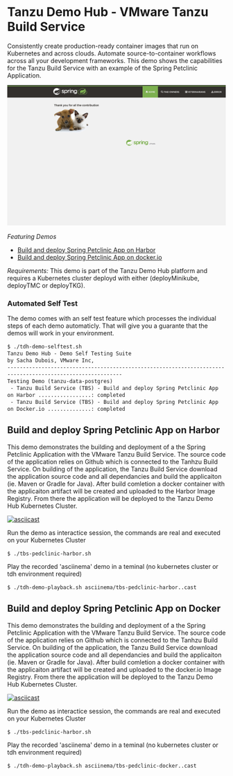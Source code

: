 # Tanzu Demo Hub - VMware Tanzu Build Service

Consistently create production-ready container images that run on Kubernetes and across clouds. Automate source-to-container workflows across all your development frameworks. This demo shows the capabilities for the Tanzu Build Service with an example of the Spring Petclinic Application. 

![Spring Petclinic](files/petclinic.png)

*Featuring Demos*
- [Build and deploy Spring Petclinic App on Harbor](#build-and-deploy-spring-petclinic-app-on-harbor)
- [Build and deploy Spring Petclinic App on docker.io](#build-and-deploy-spring-petclinic-app-on-docker.io)

*Requirements:* This demo is part of the Tanzu Demo Hub platform and requires a Kubernetes cluster deployd with either (deployMinikube, deployTMC or deployTKG). 

### Automated Self Test
The demo comes with an self test feature which processes the individual steps of each demo automaticly. That will give you a guarante  that the demos will work in your environment.
```
$ ./tdh-demo-selftest.sh
Tanzu Demo Hub - Demo Self Testing Suite
by Sacha Dubois, VMware Inc,
-----------------------------------------------------------------------------------------------------------
Testing Demo (tanzu-data-postgres)
 - Tanzu Build Service (TBS) - Build and deploy Spring Petclinic App on Harbor .................: completed
 - Tanzu Build Service (TBS) - Build and deploy Spring Petclinic App on Docker.io ..............: completed
```

## Build and deploy Spring Petclinic App on Harbor
This demo demonstrates the building and deployment of a the Spring Petclinic Application with the VMware Tanzu Build Service. The source code of the application relies on Github which is connected to the Tanhzu Build Service. On building of the application, the Tanzu Build Service download the application source code and all dependancies and build the applicaiton (ie. Maven or Gradle for Java). After build comletion a docker container with the applicaiton artifact will be created and uploaded to the Harbor Image Registry. From there the application will be deployed to the Tanzu Demo Hub Kubernetes Cluster. 

[![asciicast](https://asciinema.org/a/426014.png)](https://asciinema.org/a/426014)

Run the demo as interactice session, the commands are real and executed on your Kubernetes Cluster
```
$ ./tbs-pedclinic-harbor.sh
```

Play the recorded 'asciinema' demo in a teminal (no kubernetes cluster or tdh environment required)
```
$ ./tdh-demo-playback.sh asciinema/tbs-pedclinic-harbor..cast
```

## Build and deploy Spring Petclinic App on Docker
This demo demonstrates the building and deployment of a the Spring Petclinic Application with the VMware Tanzu Build Service. The source code of the application relies on Github which is connected to the Tanhzu Build Service. On building of the application, the Tanzu Build Service download the application source code and all dependancies and build the applicaiton (ie. Maven or Gradle for Java). After build comletion a docker container with the applicaiton artifact will be created and uploaded to the docker.io Image Registry. From there the application will be deployed to the Tanzu Demo Hub Kubernetes Cluster.

[![asciicast](https://asciinema.org/a/426014.png)](https://asciinema.org/a/426014)

Run the demo as interactice session, the commands are real and executed on your Kubernetes Cluster
```
$ ./tbs-pedclinic-harbor.sh
```

Play the recorded 'asciinema' demo in a teminal (no kubernetes cluster or tdh environment required)
```
$ ./tdh-demo-playback.sh asciinema/tbs-pedclinic-docker..cast
```


